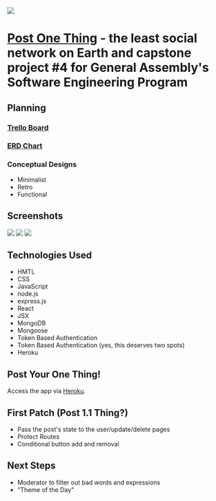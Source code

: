 <img src="https://i.imgur.com/15cn8e0.png">

# [Post One Thing](https://postonething.herokuapp.com/) - the least social network on Earth and capstone project #4 for General Assembly's Software Engineering Program

## Planning
### [Trello Board](https://trello.com/b/ag0qPUHO/post-one-thing)

### [ERD Chart](https://lucid.app/lucidchart/47abfa66-4602-4baa-8fe7-5e1872e4007b/edit?viewport_loc=-11%2C-56%2C2219%2C1065%2C0_0)

### Conceptual Designs
- Minimalist
- Retro
- Functional

## Screenshots

<img src="https://i.imgur.com/ONoxkmq.png">

<img src="https://i.imgur.com/N1tIC9W.png">

<img src="https://i.imgur.com/E0Zt9PW.png">

## Technologies Used
- HMTL
- CSS
- JavaScript
- node.js
- express.js
- React
- JSX
- MongoDB
- Mongoose
- Token Based Authentication
- Token Based Authentication (yes, this deserves two spots)
- Heroku

## Post Your One Thing!

Access the app via [Heroku](https://postonething.herokuapp.com/).

## First Patch (Post 1.1 Thing?)
- Pass the post's state to the user/update/delete pages
- Protect Routes
- Conditional button add and removal


## Next Steps
- Moderator to filter out bad words and expressions
- "Theme of the Day"
